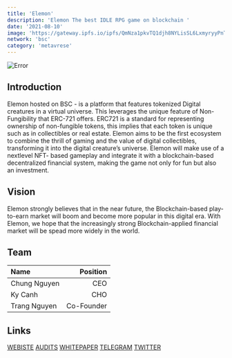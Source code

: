 ```yaml
---
title: 'Elemon'
description: 'Elemon The best IDLE RPG game on blockchain '
date: '2021-08-10'
image: 'https://gateway.ipfs.io/ipfs/QmNza1pkvTQ1djh8NYLisSL6LxmyryyPnTjzF4ud7DxoVW'
network: 'bsc'
category: 'metavrese'
---
```


![Error](https://gateway.ipfs.io/ipfs/QmX2jBNfXftiv5UyYYenGJfs8FNHnrYRmubBAvrkur3Aer)

## Introduction
Elemon hosted on BSC - is a platform that features tokenized Digital creatures in a virtual universe. This leverages the unique feature of Non-Fungibility that ERC-721 offers. ERC721 is a standard for representing ownership of non-fungible tokens, this implies that each token is unique such as in collectibles or real estate.
Elemon aims to be the first ecosystem to combine the thrill of gaming and the value of digital collectibles, transforming it into the digital creature’s universe. Elemon will make use of a nextlevel NFT- based gameplay and integrate it with a blockchain-based decentralized financial system, making the game not only for fun but also an investment.

## Vision
Elemon strongly believes that in the near future, the Blockchain-based play-to-earn market will boom and become more popular in this digital era.
With Elemon, we hope that the increasingly strong Blockchain-applied financial market will be spead more widely in the world.


## Team

| Name  |  Position |
|:---|---:|
|Chung Nguyen| CEO |
|Ky Canh| CHO |
|Trang Nguyen | Co-Founder | 
## Links

[WEBISTE](https://elemon.io/)
[AUDITS](https://www.certik.com/projects/elemon)
[WHITEPAPER](https://whitepaper.elemon.io/)
[TELEGRAM](https://t.me/ElemonOfficial)
[TWITTER](https://twitter.com/ElemonGame)